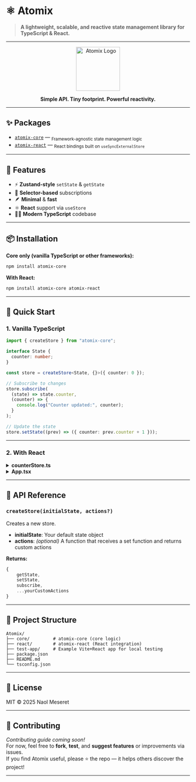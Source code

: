 # ⚛️ Atomix

> **A lightweight, scalable, and reactive state management library for TypeScript & React.**

---

<p align="center">
    <img src="https://raw.githubusercontent.com/your-username/atomix/main/assets/atomix-logo.svg" alt="Atomix Logo" width="120" />
</p>

<p align="center">
    <b>Simple API. Tiny footprint. Powerful reactivity.</b>
</p>

---

## ✨ Packages

- [`atomix-core`](./core) — <sub>Framework-agnostic state management logic</sub>
- [`atomix-react`](./react) — <sub>React bindings built on <code>useSyncExternalStore</code></sub>

---

## 🚀 Features

- ⚡ **Zustand-style** `setState` & `getState`
- 🎯 **Selector-based** subscriptions
- 🪶 **Minimal** & **fast**
- ⚛️ **React** support via `useStore`
- 🧑‍💻 **Modern TypeScript** codebase

---

## 📦 Installation

**Core only (vanilla TypeScript or other frameworks):**

```bash
npm install atomix-core
```

**With React:**

```bash
npm install atomix-core atomix-react
```

---

## 🔧 Quick Start

### 1. Vanilla TypeScript

```typescript
import { createStore } from "atomix-core";

interface State {
  counter: number;
}

const store = createStore<State, {}>({ counter: 0 });

// Subscribe to changes
store.subscribe(
  (state) => state.counter,
  (counter) => {
    console.log("Counter updated:", counter);
  }
);

// Update the state
store.setState((prev) => ({ counter: prev.counter + 1 }));
```

---

### 2. With React

<details>
<summary><b>counterStore.ts</b></summary>

```typescript
import { createStore } from "atomix-core";

export const counterStore = createStore({ count: 0 });
```

</details>

<details>
<summary><b>App.tsx</b></summary>

```tsx
import { useStore } from "atomix-react";
import { counterStore } from "./counterStore";

export default function Counter() {
  const count = useStore(counterStore, (state) => state.count);

  return (
    <div>
      <h2>{count}</h2>
      <button
        onClick={() => counterStore.setState((s) => ({ count: s.count + 1 }))}
      >
        Increment
      </button>
    </div>
  );
}
```

</details>

---

## 🧠 API Reference

### `createStore(initialState, actions?)`

Creates a new store.

- **initialState**: Your default state object
- **actions**: _(optional)_ A function that receives a set function and returns custom actions

**Returns:**

```typescript
{
    getState,
    setState,
    subscribe,
    ...yourCustomActions
}

```

---

## 📁 Project Structure

```text
Atomix/
├── core/         # atomix-core (core logic)
├── react/        # atomix-react (React integration)
├── test-app/     # Example Vite+React app for local testing
├── package.json
├── README.md
└── tsconfig.json
```

---

## 📝 License

MIT © 2025 Naol Meseret

---

## 💬 Contributing

_Contributing guide coming soon!_  
For now, feel free to **fork**, **test**, and **suggest features** or improvements via issues.  
If you find Atomix useful, please ⭐️ the repo — it helps others discover the project!

---
